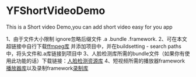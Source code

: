 # YFShortVideoDemo
This is a Short video Demo,you can add short video easy for you app

1、由于文件大小限制 ignore忽略后缀文件 .a .bundle .framework.
2、可在本文超链接中自行下载[ffmpeg库](https://www.baidu.com) 并添加项目中，并在buildsetting - search paths中，将头文件和.a库链接到项目中
3、人脸检测库所需的bundle文件（如果你有使用此功能的话）下载链接：[人脸检测资源库](https://www.baidu.com)
4、短视频所需的播放器framework[播放器库](https://www.baidu.com)以及录制framework[录制库](https://www.baidu.com)
